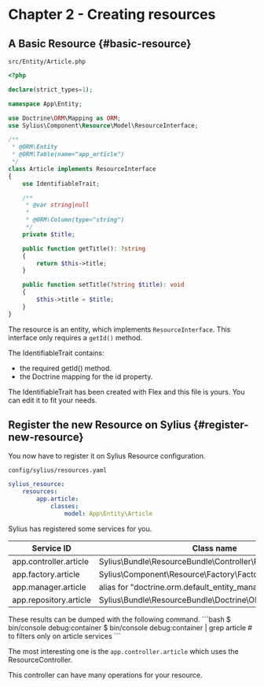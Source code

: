 # Chapter 2 - Creating resources 

## A Basic Resource {#basic-resource}

`src/Entity/Article.php`
```php
<?php

declare(strict_types=1);

namespace App\Entity;

use Doctrine\ORM\Mapping as ORM;
use Sylius\Component\Resource\Model\ResourceInterface;

/**
 * @ORM\Entity
 * @ORM\Table(name="app_article")
 */
class Article implements ResourceInterface
{
    use IdentifiableTrait;

    /**
     * @var string|null
     *
     * @ORM\Column(type="string")
     */
    private $title;

    public function getTitle(): ?string
    {
        return $this->title;
    }

    public function setTitle(?string $title): void
    {
        $this->title = $title;
    }
}
```

The resource is an entity, which implements `ResourceInterface`. This interface only requires a `getId()` method.

The IdentifiableTrait contains:
 * the required getId() method.
 * the Doctrine mapping for the id property.

<div class="block-note">
The IdentifiableTrait has been created with Flex and this file is yours. You can edit it to fit your needs.
</div>

## Register the new Resource on Sylius {#register-new-resource}
You now have to register it on Sylius Resource configuration.

`config/sylius/resources.yaml`
```yaml
sylius_resource:
    resources:
        app.article:
            classes:
                model: App\Entity\Article
```

Sylius has registered some services for you.

| Service ID                                                                            |  Class name |
|---------------------------------------------------------------------------------------|------------------------------------------------------------|
| app.controller.article                                                                | Sylius\Bundle\ResourceBundle\Controller\ResourceController |                                                                     
| app.factory.article                                                                   | Sylius\Component\Resource\Factory\Factory                  |                                                                     
| app.manager.article                                                                   | alias for "doctrine.orm.default_entity_manager"            |                                                                     
| app.repository.article                                                                | Sylius\Bundle\ResourceBundle\Doctrine\ORM\EntityRepository |

<div markdown="1" class="block-note">
These results can be dumped with the following command.
```bash
$ bin/console debug:container
$ bin/console debug:container | grep article # to filters only on article services
```
</div>

The most interesting one is the `app.controller.article` which uses the ResourceController.

This controller can have many operations for your resource.
